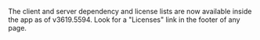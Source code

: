 The client and server dependency and license lists are now available inside the app as of v3619.5594.  Look for a "Licenses" link in the footer of any page.
